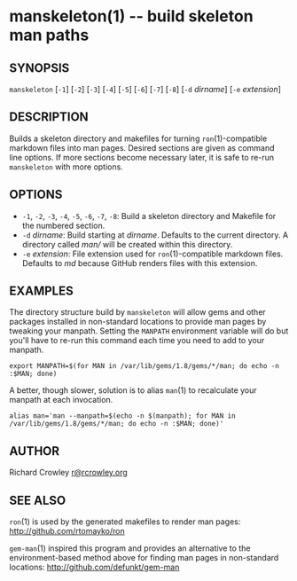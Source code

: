 manskeleton(1) -- build skeleton man paths
==========================================

## SYNOPSIS

`manskeleton` [`-1`] [`-2`] [`-3`] [`-4`] [`-5`] [`-6`] [`-7`] [`-8`] [`-d` _dirname_] [`-e` _extension_]

## DESCRIPTION

Builds a skeleton directory and makefiles for turning `ron`(1)-compatible markdown files into man pages.  Desired sections are given as command line options.  If more sections become necessary later, it is safe to re-run `manskeleton` with more options.

## OPTIONS

* `-1`, `-2`, `-3`, `-4`, `-5`, `-6`, `-7`, `-8`:
  Build a skeleton directory and Makefile for the numbered section.
* `-d` _dirname_:
  Build starting at _dirname_.  Defaults to the current directory.  A directory called _man/_ will be created within this directory.
* `-e` _extension_:
  File extension used for `ron`(1)-compatible markdown files.  Defaults to _md_ because GitHub renders files with this extension.

## EXAMPLES

The directory structure build by `manskeleton` will allow gems and other packages installed in non-standard locations to provide man pages by tweaking your manpath.  Setting the `MANPATH` environment variable will do but you'll have to re-run this command each time you need to add to your manpath.

    export MANPATH=$(for MAN in /var/lib/gems/1.8/gems/*/man; do echo -n :$MAN; done)

A better, though slower, solution is to alias `man`(1) to recalculate your manpath at each invocation.

	alias man='man --manpath=$(echo -n $(manpath); for MAN in /var/lib/gems/1.8/gems/*/man; do echo -n :$MAN; done)'

## AUTHOR

Richard Crowley <r@rcrowley.org>

## SEE ALSO

`ron`(1) is used by the generated makefiles to render man pages: <http://github.com/rtomayko/ron>

`gem-man`(1) inspired this program and provides an alternative to the environment-based method above for finding man pages in non-standard locations: <http://github.com/defunkt/gem-man>
